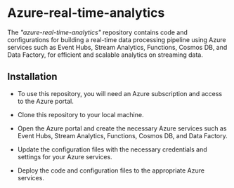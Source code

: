 # Azure-real-time-analytics
The *"azure-real-time-analytics"* repository contains code and configurations for building a real-time data processing pipeline using Azure services such as Event Hubs, Stream Analytics, Functions, Cosmos DB, and Data Factory, for efficient and scalable analytics on streaming data.

## Installation
* To use this repository, you will need an Azure subscription and access to the Azure portal.

* Clone this repository to your local machine.

* Open the Azure portal and create the necessary Azure services such as Event Hubs, Stream Analytics, Functions, Cosmos DB, and Data Factory.

* Update the configuration files with the necessary credentials and settings for your Azure services.

* Deploy the code and configuration files to the appropriate Azure services.
